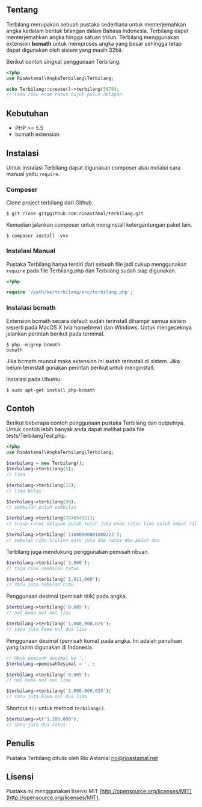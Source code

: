 ## Tentang

Terbilang merupakan sebuah pustaka sederhana untuk menterjemahkan angka kedalam bentuk bilangan dalam Bahasa Indonesia. Terbilang dapat menterjemahkan angka hingga satuan triliun. Terbilang menggunakan extension **bcmath** untuk memproses angka yang besar sehingga tetap dapat digunakan oleh sistem yang masih 32bit.

Berikut contoh singkat penggunaan Terbilang.

```php
<?php
use RioAstamal\AngkaTerbilang\Terbilang;

echo Terbilang::create()->terbilang(5678);
// lima ribu enam ratus tujuh puluh delapan
```

## Kebutuhan

- PHP >= 5.5
- bcmath extension

## Instalasi

Untuk instalasi Terbilang dapat digunakan composer atau melalui cara manual yaitu `require`. 

### Composer

Clone project terbilang dari Github.

```
$ git clone git@github.com:rioastamal/terbilang.git
```

Kemudian jalankan composer untuk menginstall ketergantungan paket lain.

```
$ composer install -vvv
```

### Instalasi Manual

Pustaka Terbilang hanya terdiri dari sebuah file jadi cukup menggunakan `require` pada file Terbilang.php dan Terbilang sudah siap digunakan.

```php
<?php

require '/path/ke/terbilang/src/terbilang.php';
```

### Instalasi bcmath

Extension bcmath secara default sudah terinstall dihampir semua sistem seperti pada MacOS X (via homebrew) dan Windows. Untuk mengeceknya jalankan perintah berikut pada terminal.

```
$ php -m|grep bcmath
bcmath
```

Jika bcmath muncul maka extension ini sudah terinstall di sistem. Jika belum terinstall gunakan perintah berikut untuk menginstall. 

Instalasi pada Ubuntu:

```
$ sudo apt-get install php-bcmath
```

## Contoh

Berikut beberapa contoh penggunaan pustaka Terbilang dan outputnya. Untuk contoh lebih banyak anda dapat melihat pada file tests/TerbilangTest.php.

```php
<?php
use RioAstamal\AngkaTerbilang\Terbilang;

$terbilang = new Terbilang();
$terbilang->terbilang(5); 
// lima

$terbilang->terbilang(15);
// lima belas

$terbilang->terbilang(99);
// sembilan puluh sembilan

$terbilang->terbilang(787654321);
// tujuh ratus delapan puluh tujuh juta enam ratus lima puluh empat ribu tiga ratus dua puluh satu

$terbilang->terbilang('11000000001000222');
// sebelas ribu triliun satu juta dua ratus dua puluh dua
```

Terbilang juga mendukung penggunakan pemisah ribuan.

```php
$terbilang->terbilang('3,900');
// tiga ribu sembilan ratus

$terbilang->terbilang('1,011,000');
// satu juta sebelas ribu
```

Penggunaan desimal (pemisah titik) pada angka.

```php
$terbilang->terbilang('0.005');
// nol koma nol nol lima

$terbilang->terbilang('1,000,000.025');
// satu juta koma nol dua lima
```

Penggunaan desimal (pemisah koma) pada angka. Ini adalah penulisan yang lazim digunakan di Indonesia.

```php
// Ubah pemisah desimal ke ','
$terbilang->pemisahDesimal = ',';

$terbilang->terbilang('0,005');
// nol koma nol nol lima

$terbilang->terbilang('1.000.000,025');
// satu juta koma nol dua lima
```

Shortcut `t()` untuk method `terbilang()`.

```php
$terbilang->t('1,200,000');
// satu juta dua ratus
```

## Penulis

Pustaka Terbilang ditulis oleh Rio Astamal <rio@rioastamal.net>

## Lisensi

Pustaka ini menggunakan lisensi MIT [http://opensource.org/licenses/MIT](http://opensource.org/licenses/MIT).